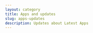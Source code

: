 ```yaml
---
layout: category
title: Apps and updates
slug: apps-updates
description: Updates about Latest Apps
---
```



